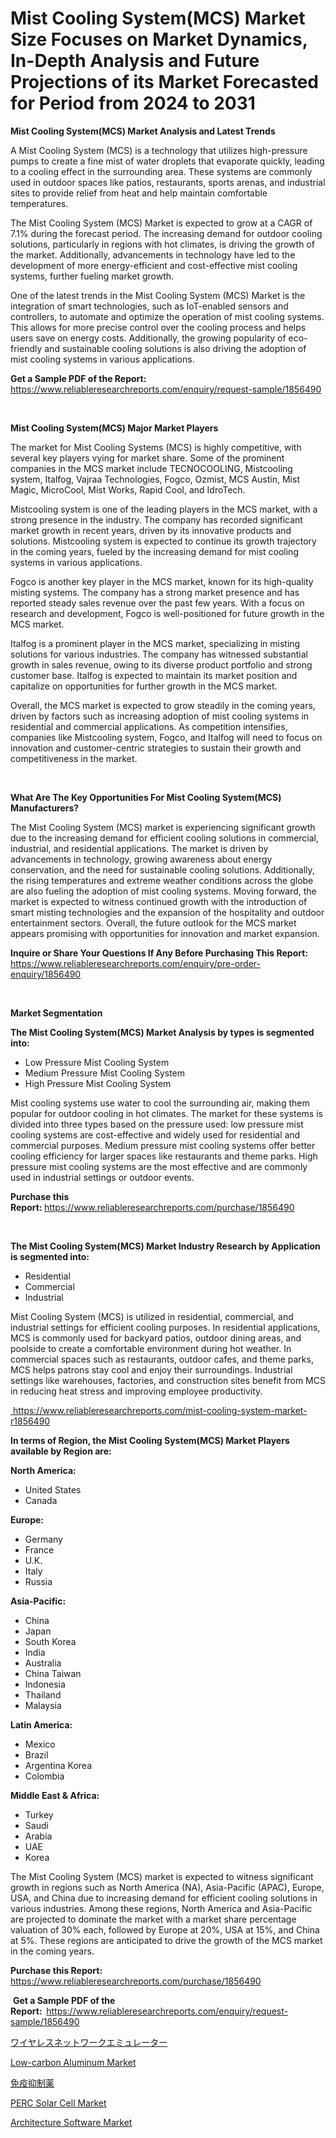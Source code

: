 <p><h1>Mist Cooling System(MCS) Market Size Focuses on Market Dynamics, In-Depth Analysis and Future Projections of its Market Forecasted for Period from 2024 to 2031</h1></p><p><strong>Mist Cooling System(MCS) Market Analysis and Latest Trends</strong></p>
<p><p>A Mist Cooling System (MCS) is a technology that utilizes high-pressure pumps to create a fine mist of water droplets that evaporate quickly, leading to a cooling effect in the surrounding area. These systems are commonly used in outdoor spaces like patios, restaurants, sports arenas, and industrial sites to provide relief from heat and help maintain comfortable temperatures.</p><p>The Mist Cooling System (MCS) Market is expected to grow at a CAGR of 7.1% during the forecast period. The increasing demand for outdoor cooling solutions, particularly in regions with hot climates, is driving the growth of the market. Additionally, advancements in technology have led to the development of more energy-efficient and cost-effective mist cooling systems, further fueling market growth.</p><p>One of the latest trends in the Mist Cooling System (MCS) Market is the integration of smart technologies, such as IoT-enabled sensors and controllers, to automate and optimize the operation of mist cooling systems. This allows for more precise control over the cooling process and helps users save on energy costs. Additionally, the growing popularity of eco-friendly and sustainable cooling solutions is also driving the adoption of mist cooling systems in various applications.</p></p>
<p><strong>Get a Sample PDF of the Report:&nbsp;</strong> <a href="https://www.reliableresearchreports.com/enquiry/request-sample/1856490">https://www.reliableresearchreports.com/enquiry/request-sample/1856490</a></p>
<p>&nbsp;</p>
<p><strong>Mist Cooling System(MCS) Major Market Players</strong></p>
<p><p>The market for Mist Cooling Systems (MCS) is highly competitive, with several key players vying for market share. Some of the prominent companies in the MCS market include TECNOCOOLING, Mistcooling system, Italfog, Vajraa Technologies, Fogco, Ozmist, MCS Austin, Mist Magic, MicroCool, Mist Works, Rapid Cool, and IdroTech.</p><p>Mistcooling system is one of the leading players in the MCS market, with a strong presence in the industry. The company has recorded significant market growth in recent years, driven by its innovative products and solutions. Mistcooling system is expected to continue its growth trajectory in the coming years, fueled by the increasing demand for mist cooling systems in various applications.</p><p>Fogco is another key player in the MCS market, known for its high-quality misting systems. The company has a strong market presence and has reported steady sales revenue over the past few years. With a focus on research and development, Fogco is well-positioned for future growth in the MCS market.</p><p>Italfog is a prominent player in the MCS market, specializing in misting solutions for various industries. The company has witnessed substantial growth in sales revenue, owing to its diverse product portfolio and strong customer base. Italfog is expected to maintain its market position and capitalize on opportunities for further growth in the MCS market.</p><p>Overall, the MCS market is expected to grow steadily in the coming years, driven by factors such as increasing adoption of mist cooling systems in residential and commercial applications. As competition intensifies, companies like Mistcooling system, Fogco, and Italfog will need to focus on innovation and customer-centric strategies to sustain their growth and competitiveness in the market.</p></p>
<p>&nbsp;</p>
<p><strong>What Are The Key Opportunities For Mist Cooling System(MCS) Manufacturers?</strong></p>
<p><p>The Mist Cooling System (MCS) market is experiencing significant growth due to the increasing demand for efficient cooling solutions in commercial, industrial, and residential applications. The market is driven by advancements in technology, growing awareness about energy conservation, and the need for sustainable cooling solutions. Additionally, the rising temperatures and extreme weather conditions across the globe are also fueling the adoption of mist cooling systems. Moving forward, the market is expected to witness continued growth with the introduction of smart misting technologies and the expansion of the hospitality and outdoor entertainment sectors. Overall, the future outlook for the MCS market appears promising with opportunities for innovation and market expansion.</p></p>
<p><strong>Inquire or Share Your Questions If Any Before Purchasing This Report:</strong> <a href="https://www.reliableresearchreports.com/enquiry/pre-order-enquiry/1856490">https://www.reliableresearchreports.com/enquiry/pre-order-enquiry/1856490</a></p>
<p>&nbsp;</p>
<p><strong>Market Segmentation</strong></p>
<p><strong>The Mist Cooling System(MCS) Market Analysis by types is segmented into:</strong></p>
<p><ul><li>Low Pressure Mist Cooling System</li><li>Medium Pressure Mist Cooling System</li><li>High Pressure Mist Cooling System</li></ul></p>
<p><p>Mist cooling systems use water to cool the surrounding air, making them popular for outdoor cooling in hot climates. The market for these systems is divided into three types based on the pressure used: low pressure mist cooling systems are cost-effective and widely used for residential and commercial purposes. Medium pressure mist cooling systems offer better cooling efficiency for larger spaces like restaurants and theme parks. High pressure mist cooling systems are the most effective and are commonly used in industrial settings or outdoor events.</p></p>
<p><strong>Purchase this Report:&nbsp;</strong><a href="https://www.reliableresearchreports.com/purchase/1856490">https://www.reliableresearchreports.com/purchase/1856490</a></p>
<p>&nbsp;</p>
<p><strong>The Mist Cooling System(MCS) Market Industry Research by Application is segmented into:</strong></p>
<p><ul><li>Residential</li><li>Commercial</li><li>Industrial</li></ul></p>
<p><p>Mist Cooling System (MCS) is utilized in residential, commercial, and industrial settings for efficient cooling purposes. In residential applications, MCS is commonly used for backyard patios, outdoor dining areas, and poolside to create a comfortable environment during hot weather. In commercial spaces such as restaurants, outdoor cafes, and theme parks, MCS helps patrons stay cool and enjoy their surroundings. Industrial settings like warehouses, factories, and construction sites benefit from MCS in reducing heat stress and improving employee productivity.</p></p>
<p><a href="https://www.reliableresearchreports.com/mist-cooling-system-market-r1856490">&nbsp;https://www.reliableresearchreports.com/mist-cooling-system-market-r1856490</a></p>
<p><strong>In terms of Region, the Mist Cooling System(MCS) Market Players available by Region are:</strong></p>
<p>
    <p> <strong> North America: </strong>
        <ul>
            <li>United States</li>
            <li>Canada</li>
        </ul>
        </p> 
    <p> <strong> Europe: </strong>
        <ul>
            <li>Germany</li>
            <li>France</li>
            <li>U.K.</li>
            <li>Italy</li>
            <li>Russia</li>
        </ul>
        </p> 
    <p> <strong> Asia-Pacific: </strong>
        <ul>
            <li>China</li>
            <li>Japan</li>
            <li>South Korea</li>
            <li>India</li>
            <li>Australia</li>
            <li>China Taiwan</li>
            <li>Indonesia</li>
            <li>Thailand</li>
            <li>Malaysia</li>
        </ul>
        </p> 
    <p> <strong> Latin America: </strong>
        <ul>
            <li>Mexico</li>
            <li>Brazil</li>
            <li>Argentina Korea</li>
            <li>Colombia</li>
        </ul>
        </p> 
    <p> <strong> Middle East & Africa: </strong>
        <ul>
            <li>Turkey</li>
            <li>Saudi</li>
            <li>Arabia</li>
            <li>UAE</li>
            <li>Korea</li>
        </ul>
    </p>
    </p>
<p><p>The Mist Cooling System (MCS) market is expected to witness significant growth in regions such as North America (NA), Asia-Pacific (APAC), Europe, USA, and China due to increasing demand for efficient cooling solutions in various industries. Among these regions, North America and Asia-Pacific are projected to dominate the market with a market share percentage valuation of 30% each, followed by Europe at 20%, USA at 15%, and China at 5%. These regions are anticipated to drive the growth of the MCS market in the coming years.</p></p>
<p><strong>Purchase this Report: </strong><a href="https://www.reliableresearchreports.com/purchase/1856490">https://www.reliableresearchreports.com/purchase/1856490</a></p>
<p>&nbsp;<strong>Get a Sample PDF of the Report:&nbsp;&nbsp;</strong><a href="https://www.reliableresearchreports.com/enquiry/request-sample/1856490">https://www.reliableresearchreports.com/enquiry/request-sample/1856490</a></p>
<p><strong></strong></p>
<p><p><a href="https://github.com/zjkmgcs938405/Market-Research-Report-List-2/blob/main/467682665257.md">ワイヤレスネットワークエミュレーター</a></p><p><a href="https://github.com/marthawweekle/Market-Research-Report-List-1/blob/main/low-carbon-aluminum-market.md">Low-carbon Aluminum Market</a></p><p><a href="https://github.com/roulaayoub-saad/Market-Research-Report-List-1/blob/main/292425465258.md">免疫抑制薬</a></p><p><a href="https://github.com/HenrietteMills1/Market-Research-Report-List-1/blob/main/perc-solar-cell-market.md">PERC Solar Cell Market</a></p><p><a href="https://www.linkedin.com/pulse/architecture-software-market-furnishes-information-share-epu8c">Architecture Software Market</a></p></p>